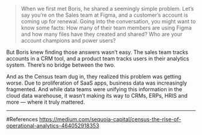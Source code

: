 >When we first met Boris, he shared a seemingly simple problem. Let’s say you’re on the Sales team at Figma, and a customer’s account is coming up for renewal. Going into the conversation, you might want to know some facts: How many of their team members are using Figma and how many files have they created and shared? Who are your account champions and power users?
>
But Boris knew finding those answers wasn’t easy. The sales team tracks accounts in a CRM tool, and a product team tracks users in their analytics system. There’s no bridge between the two.
>
And as the Census team dug in, they realized this problem was getting worse. Due to proliferation of SaaS apps, business data was increasingly fragmented. And while data teams were unifying this information in the cloud data warehouse, it wasn’t making its way to CRMs, ERPs, HRIS and more — where it truly mattered.









___
#References 
https://medium.com/sequoia-capital/census-the-rise-of-operational-analytics-464052918353